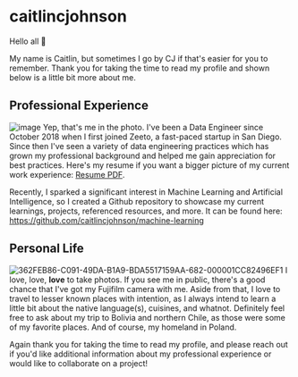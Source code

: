 # caitlincjohnson

Hello all 👋 

My name is Caitlin, but sometimes I go by CJ if that's easier for you to remember. Thank you for taking the time to read my profile and shown below is a little bit more about me.

## Professional Experience
![image](https://user-images.githubusercontent.com/35669839/205793281-9c3f7ae3-e9ed-44e8-8e72-0a1b1b48e4fe.png)
Yep, that's me in the photo. I've been a Data Engineer since October 2018 when I first joined Zeeto, a fast-paced startup in San Diego. Since then I've seen a variety of data engineering practices which has grown my professional background and helped me gain appreciation for best practices. Here's my resume if you want a bigger picture of my current work experience: [Resume PDF](https://drive.google.com/file/d/1001cWpr-Dj31uAi_rw3r0Lal0-N8MGEM/view?usp=sharing).

Recently, I sparked a significant interest in Machine Learning and Artificial Intelligence, so I created a Github repository to showcase my current learnings, projects, referenced resources, and more. It can be found here: https://github.com/caitlincjohnson/machine-learning

## Personal Life
![362FEB86-C091-49DA-B1A9-BDA5517159AA-682-000001CC82496EF1](https://user-images.githubusercontent.com/35669839/205795079-e37461cc-58a8-44e9-b5aa-56f22f2a1b84.JPG)
I love, love, __love__ to take photos. If you see me in public, there's a good chance that I've got my Fujifilm camera with me. Aside from that, I love to travel to lesser known places with intention, as I always intend to learn a little bit about the native language(s), cuisines, and whatnot. Definitely feel free to ask about my trip to Bolivia and northern Chile, as those were some of my favorite places. And of course, my homeland in Poland.

Again thank you for taking the time to read my profile, and please reach out if you'd like additional information about my professional experience or would like to collaborate on a project!

